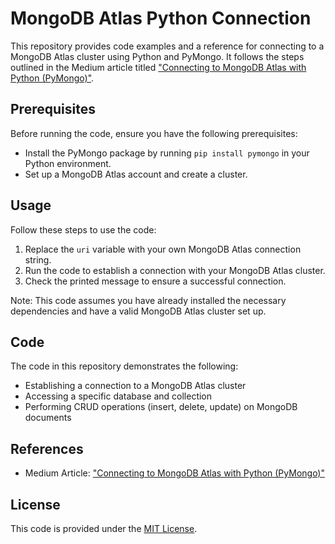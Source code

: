 # MongoDB Atlas Python Connection

This repository provides code examples and a reference for connecting to a MongoDB Atlas cluster using Python and PyMongo. It follows the steps outlined in the Medium article titled ["Connecting to MongoDB Atlas with Python (PyMongo)"](https://medium.com/analytics-vidhya/connecting-to-mongodb-atlas-with-python-pymongo-5b25dab3ac53).

## Prerequisites

Before running the code, ensure you have the following prerequisites:

- Install the PyMongo package by running `pip install pymongo` in your Python environment.
- Set up a MongoDB Atlas account and create a cluster.

## Usage

Follow these steps to use the code:

1. Replace the `uri` variable with your own MongoDB Atlas connection string.
2. Run the code to establish a connection with your MongoDB Atlas cluster.
3. Check the printed message to ensure a successful connection.

Note: This code assumes you have already installed the necessary dependencies and have a valid MongoDB Atlas cluster set up.

## Code

The code in this repository demonstrates the following:

- Establishing a connection to a MongoDB Atlas cluster
- Accessing a specific database and collection
- Performing CRUD operations (insert, delete, update) on MongoDB documents

## References

- Medium Article: ["Connecting to MongoDB Atlas with Python (PyMongo)"](https://medium.com/analytics-vidhya/connecting-to-mongodb-atlas-with-python-pymongo-5b25dab3ac53)

## License

This code is provided under the [MIT License](LICENSE).
